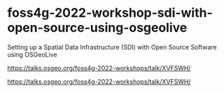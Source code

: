 # foss4g-2022-workshop-sdi-with-open-source-using-osgeolive
Setting up a Spatial Data Infrastructure (SDI) with Open Source Software using OSGeoLive

https://talks.osgeo.org/foss4g-2022-workshops/talk/XVFSWH/

https://talks.osgeo.org/foss4g-2022-workshops/talk/XVFSWH/
